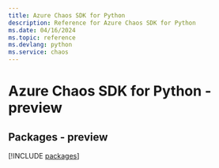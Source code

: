```yaml
---
title: Azure Chaos SDK for Python
description: Reference for Azure Chaos SDK for Python
ms.date: 04/16/2024
ms.topic: reference
ms.devlang: python
ms.service: chaos
---
```

# Azure Chaos SDK for Python - preview
## Packages - preview
[!INCLUDE [packages](chaos-index.md)]